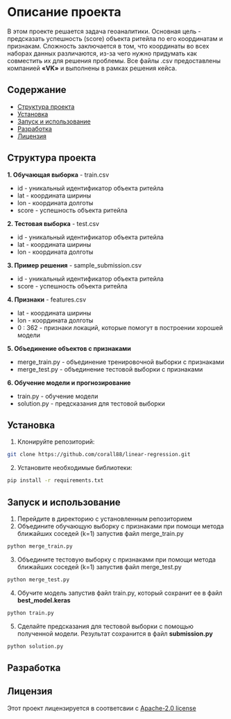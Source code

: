 # Описание проекта
В этом проекте решается задача геоаналитики. 
Основная цель - предсказать успешность (score) объекта ритейла по его координатам и признакам. Сложность заключается в том, что координаты во всех наборах данных различаются, из-за чего нужно придумать как совместить их для решения проблемы. Все файлы .csv предоставлены компанией **«VK»** и выполнены в рамках решения кейса.


## Содержание
- [Структура проекта](#структура-проекта)
- [Установка](#установка)
- [Запуск и использование](#запуск-и-использование)
- [Разработка](#разработка)
- [Лицензия](#лицензия)


## Структура проекта
**1. Обучающая выборка** - train.csv
- id - уникальный идентификатор объекта ритейла
- lat - координата ширины
- lon - координата долготы
- score - успешность объекта ритейла


**2. Тестовая выборка** - test.csv
- id - уникальный идентификатор объекта ритейла
- lat - координата ширины
- lon - координата долготы


**3. Пример решения** - sample_submission.csv
- id - уникальный идентификатор объекта ритейла
- score - успешность объекта ритейла


**4. Признаки** - features.csv
- lat - координата ширины
- lon - координата долготы
- 0 : 362 - признаки локаций, которые помогут в построении хорошей модели


**5. Объединение объектов с признаками**
- merge_train.py - объединение тренировочной выборки с признаками
- merge_test.py - объединение тестовой выборки с признаками


**6. Обучение модели и прогнозирование**
- train.py - обучение модели
- solution.py - предсказания для тестовой выборки


## Установка
1. Клонируйте репозиторий:
```sh
git clone https://github.com/corall88/linear-regression.git
```

2. Установите необходимые библиотеки:
```sh
pip install -r requirements.txt
```


## Запуск и использование
1. Перейдите в директорию с установленным репозиторием
2. Объедините обучающую выборку с признаками при помощи метода ближайших соседей (k=1) запустив файл merge_train.py
```sh
python merge_train.py
```
3. Объедините тестовую выборку с признаками при помощи метода ближайших соседей (k=1) запустив файл merge_test.py
```sh
python merge_test.py
```
4. Обучите модель запустив файл train.py, который сохранит ее в файл **best_model.keras**
```sh
python train.py
```
5. Сделайте предсказания для тестовой выборки с помощью полученной модели. Результат сохранится в файл **submission.py**
```sh
python solution.py
```


## Разработка


## Лицензия
Этот проект лицензируется в соответсвии с [Apache-2.0 license](https://www.apache.org/licenses/LICENSE-2.0)
